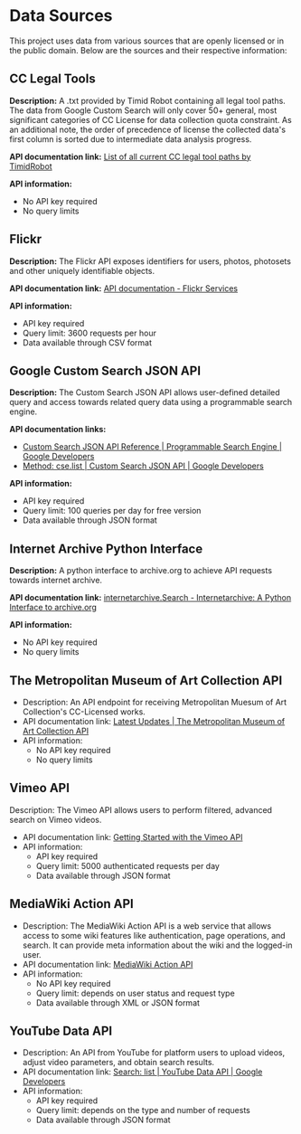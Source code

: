 # Data Sources

This project uses data from various sources that are openly licensed or in the public domain. Below are the sources and their respective information:

## CC Legal Tools

**Description:** A .txt provided by Timid Robot containing all legal tool paths. The data from Google Custom Search will only cover 50+ general, most significant categories of CC License for data collection quota constraint. As an additional note, the order of precedence of license the collected data's first column is sorted due to intermediate data analysis progress.

**API documentation link:** [List of all current CC legal tool paths by TimidRobot](https://github.com/creativecommons/quantifying/blob/main/google_custom_search/legal-tool-paths.txt)

**API information:**
- No API key required
- No query limits

## Flickr

**Description:** The Flickr API exposes identifiers for users, photos, photosets and other uniquely identifiable objects.

**API documentation link:** [API documentation - Flickr Services](https://www.flickr.com/services/api/)

**API information:**
- API key required
- Query limit: 3600 requests per hour
- Data available through CSV format

## Google Custom Search JSON API

**Description:** The Custom Search JSON API allows user-defined detailed query and access towards related query data using a programmable search engine.

**API documentation links:**
- [Custom Search JSON API Reference | Programmable Search Engine | Google Developers](https://developers.google.com/custom-search/v1/reference/rest)
- [Method: cse.list | Custom Search JSON API | Google Developers](https://developers.google.com/custom-search/v1/reference/rest/v1/cse/list)

**API information:**
- API key required
- Query limit: 100 queries per day for free version
- Data available through JSON format

## Internet Archive Python Interface

**Description:** A python interface to archive.org to achieve API requests towards internet archive.

**API documentation link:** [internetarchive.Search - Internetarchive: A Python Interface to archive.org](https://internetarchive.readthedocs.io/en/latest/api.html#internetarchive.Search)

**API information:**
- No API key required
- No query limits

## The Metropolitan Museum of Art Collection API

- Description: An API endpoint for receiving Metropolitan Muesum of Art Collection's CC-Licensed works.
- API documentation link: [Latest Updates | The Metropolitan Museum of Art Collection API](https://metmuseum.github.io/)
- API information:
  - No API key required
  - No query limits

## Vimeo API

 Description: The Vimeo API allows users to perform filtered, advanced search on Vimeo videos.
- API documentation link: [Getting Started with the Vimeo API](https://developer.vimeo.com/api/start)
- API information:
  - API key required
  - Query limit: 5000 authenticated requests per day
  - Data available through JSON format

## MediaWiki Action API

- Description: The MediaWiki Action API is a web service that allows access to some wiki features like authentication, page operations, and search. It can provide meta information about the wiki and the logged-in user.
- API documentation link: [MediaWiki Action API](https://www.mediawiki.org/wiki/API:Main_page)
- API information:
  - No API key required
  - Query limit: depends on user status and request type
  - Data available through XML or JSON format
 
## YouTube Data API

- Description: An API from YouTube for platform users to upload videos, adjust video parameters, and obtain search results.
- API documentation link: [Search: list | YouTube Data API | Google Developers](https://developers.google.com/youtube/v3/docs/search/list)
- API information:
  - API key required
  - Query limit: depends on the type and number of requests
  - Data available through JSON format
